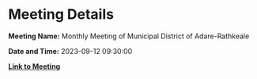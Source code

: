 # Meeting Details

**Meeting Name:** Monthly Meeting of Municipal District of Adare-Rathkeale

**Date and Time:** 2023-09-12 09:30:00

**[Link to Meeting](https://www.limerick.ie/council/whats-on/monthly-meeting-of-municipal-district-of-adare-rathkeale-94)**
